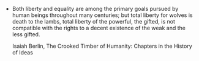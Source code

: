 - Both liberty and equality are among the primary goals pursued by human beings throughout many centuries; but total liberty for wolves is death to the lambs, total liberty of the powerful, the gifted, is not compatible with the rights to a decent existence of the weak and the less gifted.
  
  Isaiah Berlin, The Crooked Timber of Humanity: Chapters in the History of Ideas